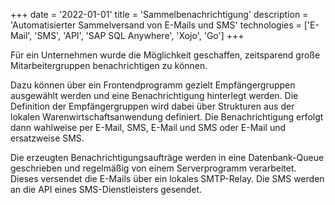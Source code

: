 +++
date = '2022-01-01'
title = 'Sammelbenachrichtigung'
description = 'Automatisierter Sammelversand von E-Mails und SMS'
technologies = ['E-Mail', 'SMS', 'API', 'SAP SQL Anywhere', 'Xojo', 'Go']
+++

Für ein Unternehmen wurde die Möglichkeit geschaffen, zeitsparend große Mitarbeitergruppen benachrichtigen zu können.

Dazu können über ein Frontendprogramm gezielt Empfängergruppen ausgewählt werden und eine Benachrichtigung hinterlegt werden. Die Definition der Empfängergruppen wird dabei über Strukturen aus der lokalen Warenwirtschaftsanwendung definiert. Die Benachrichtigung erfolgt dann wahlweise per E-Mail, SMS, E-Mail und SMS oder E-Mail und ersatzweise SMS.

Die erzeugten Benachrichtigungsaufträge werden in eine Datenbank-Queue geschrieben und regelmäßig von einem Serverprogramm verarbeitet. Dieses versendet die E-Mails über ein lokales SMTP-Relay. Die SMS werden an die API eines SMS-Dienstleisters gesendet.
